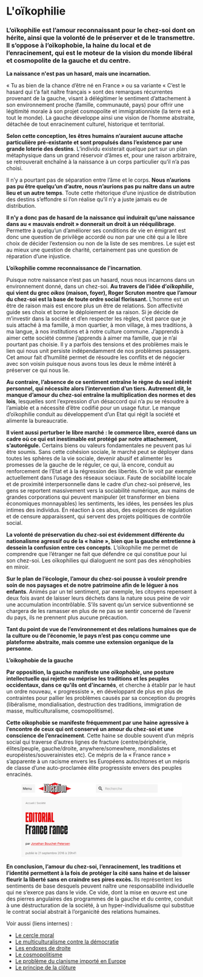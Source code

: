 # L'oïkophilie

### L’oïkophilie est l’amour reconnaissant pour le chez-soi dont on hérite, ainsi que la volonté de le préserver et de le transmettre. Il s’oppose à l’oïkophobie, la haine du local et de l’enracinement, qui est le moteur de la vision du monde libéral et cosmopolite de la gauche et du centre.

**La naissance n'est pas un hasard, mais une incarnation.**

« Tu as bien de la chance d’être né en France » ou sa variante « C’est le hasard qui t’a fait naître français » sont des remarques récurrentes provenant de la gauche, visant à délégitimer le sentiment d’attachement à son environnement proche (famille, communauté, pays) pour offrir une légitimité morale à son projet cosmopolite et immigrationniste (la terre est à tout le monde). La gauche développe ainsi une vision de l’homme abstraite, détachée de tout enracinement culturel, historique et territorial.

**Selon cette conception, les êtres humains n’auraient aucune attache particulière pré-existante et sont propulsés dans l’existence par une grande loterie des destins**. L’individu existerait quelque part sur un plan métaphysique dans un grand réservoir d’âmes et, pour une raison arbitraire, se retrouverait enchaîné à la naissance à un corps particulier qu’il n’a pas choisi.

Il n’y a pourtant pas de séparation entre l’âme et le corps. **Nous n’aurions pas pu être quelqu’un d’autre, nous n’aurions pas pu naître dans un autre lieu et un autre temps**. Toute cette rhétorique d’une injustice de distribution des destins s’effondre si l’on réalise qu’il n’y a juste jamais eu de distribution.

**Il n’y a donc pas de hasard de la naissance qui induirait qu’une naissance dans au « mauvais endroit » donnerait un droit à un rééquilibrage**. Permettre à quelqu’un d’améliorer ses conditions de vie en émigrant est donc une question de privilège accordé ou non par une cité qui a le libre choix de décider l’extension ou non de la liste de ses membres. Le sujet est au mieux une question de charité, certainement pas une question de réparation d’une injustice.



**L’oïkophilie comme reconnaissance de l'incarnation**.

Puisque notre naissance n’est pas un hasard, nous nous incarnons dans un environnement donné, dans un chez-soi. **Au travers de l’idée d’**_**oïkophilie**_**, qui vient du grec&#x20;**_**oikos**_**&#x20;(maison, foyer), Roger Scruton montre que l’amour du chez-soi est la base de toute ordre social florissant.** L’homme est un être de raison mais est encore plus un être de relations. Son affectivité guide ses choix et borne le déploiement de sa raison. Si je décide de m’investir dans la société et d’en respecter les règles, c’est parce que je suis attaché à ma famille, à mon quartier, à mon village, à mes traditions, à ma langue, à nos institutions et à notre culture commune. J’apprends à aimer cette société comme j’apprends à aimer ma famille, que je n’ai pourtant pas choisie. Il y a parfois des tensions et des problèmes mais le lien qui nous unit persiste indépendamment de nos problèmes passagers. Cet amour fait d’humilité permet de résoudre les conflits et de négocier avec son voisin puisque nous avons tous les deux le même intérêt à préserver ce qui nous lie.

**Au contraire, l’absence de ce sentiment entraîne le règne du seul intérêt personnel, qui nécessite alors l’intervention d’un tiers. Autrement dit, le manque d’amour du chez-soi entraîne la multiplication des normes et des lois**, lesquelles sont l’expression d’un désaccord qui n’a pu se résoudre à l’amiable et a nécessité d’être codifié pour un usage futur. Le manque d’oïkophilie conduit au développement d’un Etat qui régit la société et alimente la bureaucratie.

**Il vient aussi perturber le libre marché : le commerce libre, exercé dans un cadre où ce qui est inestimable est protégé par notre attachement, s’autorégule.** Certains biens ou valeurs fondamentales ne peuvent pas lui être soumis. Sans cette cohésion sociale, le marché peut se déployer dans toutes les sphères de la vie sociale, devenir abusif et alimenter les promesses de la gauche de le réguler, ce qui, là encore, conduit au renforcement de l’Etat et à la régression des libertés. On le voit par exemple actuellement dans l’usage des réseaux sociaux. Faute de sociabilité locale et de proximité interpersonnelle dans le cadre d’un chez-soi préservé, les gens se reportent massivement vers la sociabilité numérique, aux mains de grandes corporations qui peuvent manipuler (et transformer en biens économiques monnayables) les sentiments, les idées, les pensées les plus intimes des individus. En réaction à ces abus, des exigences de régulation et de censure apparaissent, qui servent des projets politiques de contrôle social.

&#x20;**La volonté de préservation du chez-soi est évidemment différente du nationalisme agressif ou de la « haine », bien que la gauche entretienne à dessein la confusion entre ces concepts**. L’oïkophilie me permet de comprendre que l’étranger ne fait que défendre ce qui constitue pour lui son chez-soi. Les oïkophilies qui dialoguent ne sont pas des xénophobies en miroir.

**Sur le plan de l’écologie, l’amour du chez-soi pousse à vouloir prendre soin de nos paysages et de notre patrimoine afin de le léguer à nos enfants**. Animés par un tel sentiment, par exemple, les citoyens repensent à deux fois avant de laisser leurs déchets dans la nature sous peine de voir une accumulation incontrôlable. S’ils savent qu’un service subventionné se chargera de les ramasser en plus de ne pas se sentir concerné de l’avenir du pays, ils ne prennent plus aucune précaution.

**Tant du point de vue de l’environnement et des relations humaines que de la culture ou de l’économie, le pays n’est pas conçu comme une plateforme abstraite, mais comme une extension organique de la personne.**



**L’oikophobie de la gauche**

**Par opposition, la gauche manifeste une&#x20;**_**oïkophobie**_**, une posture intellectuelle qui rejette ou méprise les traditions et les peuples occidentaux, dans ce qu'ils ont d'incarnés**, et cherche à établir par le haut un ordre nouveau, « progressiste », en développant de plus en plus de contraintes pour pallier les problèmes causés par sa conception du progrès (libéralisme, mondialisation, destruction des traditions, immigration de masse, multiculturalisme, cosmopolitisme).

**Cette oikophobie se manifeste fréquemment par une haine agressive à l’encontre de ceux qui ont conservé un amour du chez-soi et une conscience de l’enracinement**. Cette haine se double souvent d’un mépris social qui traverse d’autres lignes de fracture (centre/périphérie, élites/peuple, gauche/droite, anywhere/somewhere, mondialistes et européistes/souverainistes etc). Ce mépris de la « France rance » s’apparente à un racisme envers les Européens autochtones et un mépris de classe d’une auto-proclamée élite progressiste envers des peuples enracinés.

<figure><img src="../.gitbook/assets/image (27).png" alt=""><figcaption></figcaption></figure>

**En conclusion, l’amour du chez-soi, l’enracinement, les traditions et l’identité permettent à la fois de protéger la cité sans haine et de laisser fleurir la liberté sans en craindre ses pires excès.** Ils représentent les sentiments de base desquels peuvent naître une responsabilité individuelle qui ne s’exerce pas dans le vide. Ce vide, dont la mise en œuvre est une des pierres angulaires des programmes de la gauche et du centre, conduit à une déstructuration de la société, à un hyper-individualisme qui substitue le contrat social abstrait à l’organicité des relations humaines.



Voir aussi (liens internes) :

* [Le cercle moral](../psychologie/le-cercle-moral.md)
* [Le multiculturalisme contre la démocratie](../societe/le-multiculturalisme-contre-la-democratie.md)
* [Les endoxes de droite](../les-endoxes-de-droite/)
* [Le cosmopolitisme](../anthropologie-et-civilisations/le-cosmopolitisme.md)
* [Le problème du clanisme importé en Europe](../anthropologie-et-civilisations/le-probleme-du-clanisme-importe-en-europe.md)
* [Le principe de la clôture](../argumentation/le-principe-de-la-cloture.md)
